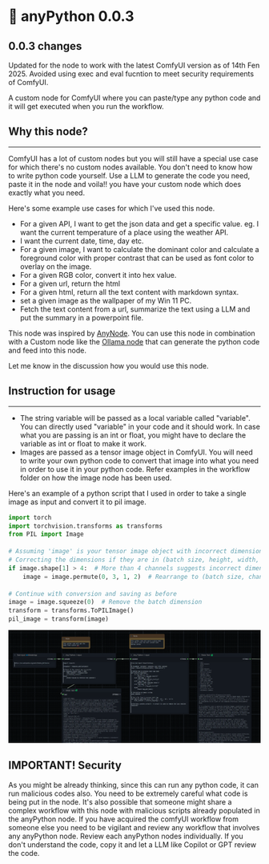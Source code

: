 # 🚀 anyPython 0.0.3

## 0.0.3 changes
Updated for the node to work with the latest ComfyUI version as of 14th Fen 2025.
Avoided using exec and eval fucntion to meet security requirements of ComfyUI.

A custom node for ComfyUI where you can paste/type any python code and it will get executed when you run the workflow.

## Why this node?
-----------
ComfyUI has a lot of custom nodes but you will still have a special use case for which there's no custom nodes available. You don't need to know how to write python code yourself. Use a LLM to generate the code you need, paste it in the node and voila!! you have your custom node which does exactly what you need.

Here's some example use cases for which I've used this node.
- For a given API, I want to get the json data and get a specific value. eg. I want the current temperature of a place using the weather API.
- I want the current date, time, day etc.
- For a given image, I want to calculate the dominant color and calculate a foreground color with proper contrast that can be used as font color to overlay on the image.
- For a given RGB color, convert it into hex value.
- For a given url, return the html
- For a given html, return all the text content with markdown syntax.
- set a given image as the wallpaper of my Win 11 PC.
- Fetch the text content from a url, summarize the text using a LLM and put the summary in a powerpoint file.


This node was inspired by [AnyNode](https://github.com/lks-ai/anynode).
You can use this node in combination with a Custom node like the [Ollama node](https://github.com/stavsap/comfyui-ollama) that can generate the python code and feed into this node.

Let me know in the discussion how you would use this node.

## Instruction for usage
-----------
- The string variable will be passed as a local variable called "variable". You can directly used "variable" in your code and it should work. In case what you are passing is an int or float, you might have to declare the variable as int or float to make it work.
- Images are passed as a tensor image object in ComfyUI. You will need to write your own python code to convert that image into what you need in order to use it in your python code. Refer examples in the workflow folder on how the image node has been used.

Here's an example of a python script that I used in order to take a single image as input and convert it to pil image.

```python
import torch
import torchvision.transforms as transforms
from PIL import Image

# Assuming 'image' is your tensor image object with incorrect dimensions
# Correcting the dimensions if they are in (batch size, height, width, channels) format
if image.shape[1] > 4:  # More than 4 channels suggests incorrect dimension order
    image = image.permute(0, 3, 1, 2)  # Rearrange to (batch size, channels, height, width)

# Continue with conversion and saving as before
image = image.squeeze(0)  # Remove the batch dimension
transform = transforms.ToPILImage()
pil_image = transform(image)

```

![ComfyUI anyPython example workflow](/resources/img/comfyUI-anyPython-example-workflow.png)


## IMPORTANT! Security
As you might be already thinking, since this can run any python code, it can run malicious codes also. You need to be extremely careful what code is being put in the node. It's also possible that someone might share a complex workflow with this node with malicious scripts already populated in the anyPython node. If you have acquired the comfyUI workflow from someone else you need to be vigilant and review any workflow that involves any anyPython node. Review each anyPython nodes individually. If you don't understand the code, copy it and let a LLM like Copilot or GPT review the code.
